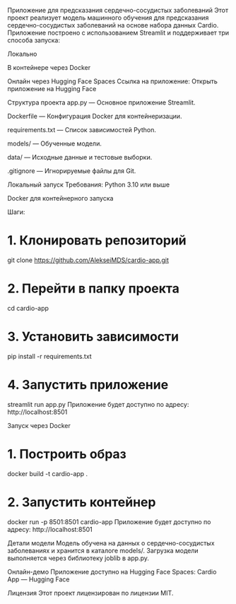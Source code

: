 Приложение для предсказания сердечно-сосудистых заболеваний
Этот проект реализует модель машинного обучения для предсказания сердечно-сосудистых заболеваний на основе набора данных Cardio.
Приложение построено с использованием Streamlit и поддерживает три способа запуска:

Локально

В контейнере через Docker

Онлайн через Hugging Face Spaces
Ссылка на приложение: Открыть приложение на Hugging Face

Структура проекта
app.py — Основное приложение Streamlit.

Dockerfile — Конфигурация Docker для контейнеризации.

requirements.txt — Список зависимостей Python.

models/ — Обученные модели.

data/ — Исходные данные и тестовые выборки.

.gitignore — Игнорируемые файлы для Git.

Локальный запуск
Требования:
Python 3.10 или выше



Docker для контейнерного запуска

Шаги:
# 1. Клонировать репозиторий
git clone https://github.com/AlekseiMDS/cardio-app.git

# 2. Перейти в папку проекта
cd cardio-app

# 3. Установить зависимости
pip install -r requirements.txt

# 4. Запустить приложение
streamlit run app.py
Приложение будет доступно по адресу: http://localhost:8501

Запуск через Docker
# 1. Построить образ
docker build -t cardio-app .

# 2. Запустить контейнер
docker run -p 8501:8501 cardio-app
Приложение будет доступно по адресу: http://localhost:8501

Детали модели
Модель обучена на данных о сердечно-сосудистых заболеваниях и хранится в каталоге models/.
Загрузка модели выполняется через библиотеку joblib в app.py.

Онлайн-демо
Приложение доступно на Hugging Face Spaces:
Cardio App — Hugging Face

Лицензия
Этот проект лицензирован по лицензии MIT.